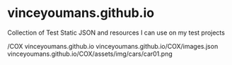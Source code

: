 # vinceyoumans.github.io

Collection of Test Static JSON and resources I can use on my test projects


/COX
vinceyoumans.github.io
vinceyoumans.github.io/COX/images.json
vinceyoumans.github.io/COX/assets/img/cars/car01.png




